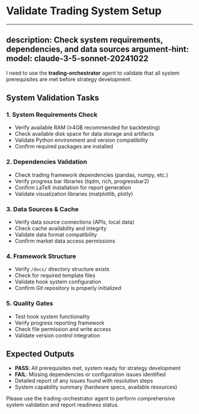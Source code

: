 # Validate Trading System Setup

---
description: Check system requirements, dependencies, and data sources
argument-hint: 
model: claude-3-5-sonnet-20241022
---

I need to use the **trading-orchestrator** agent to validate that all system prerequisites are met before strategy development.

## System Validation Tasks

### 1. **System Requirements Check**
- Verify available RAM (≥4GB recommended for backtesting)
- Check available disk space for data storage and artifacts
- Validate Python environment and version compatibility
- Confirm required packages are installed

### 2. **Dependencies Validation**
- Check trading framework dependencies (pandas, numpy, etc.)
- Verify progress bar libraries (tqdm, rich, progressbar2)
- Confirm LaTeX installation for report generation
- Validate visualization libraries (matplotlib, plotly)

### 3. **Data Sources & Cache**
- Verify data source connections (APIs, local data)
- Check cache availability and integrity
- Validate data format compatibility
- Confirm market data access permissions

### 4. **Framework Structure**
- Verify `/docs/` directory structure exists
- Check for required template files
- Validate hook system configuration
- Confirm Git repository is properly initialized

### 5. **Quality Gates**
- Test hook system functionality
- Verify progress reporting framework
- Check file permission and write access
- Validate version control integration

## Expected Outputs
- **PASS**: All prerequisites met, system ready for strategy development
- **FAIL**: Missing dependencies or configuration issues identified
- Detailed report of any issues found with resolution steps
- System capability summary (hardware specs, available resources)

Please use the trading-orchestrator agent to perform comprehensive system validation and report readiness status.